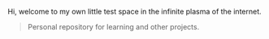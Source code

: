 Hi, welcome to my own little test space in the infinite plasma of the internet.

>Personal repository for learning and other projects.